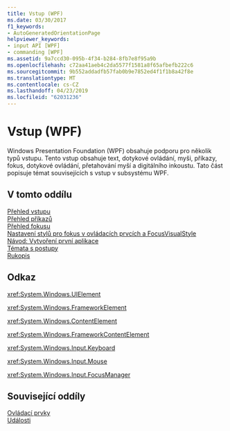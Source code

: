 ```yaml
---
title: Vstup (WPF)
ms.date: 03/30/2017
f1_keywords:
- AutoGeneratedOrientationPage
helpviewer_keywords:
- input API [WPF]
- commanding [WPF]
ms.assetid: 9a7ccd30-095b-4f34-b284-8fb7e8f95a9b
ms.openlocfilehash: c72aa41aeb4c2da5577f1581a8f65afbefb222c6
ms.sourcegitcommit: 9b552addadfb57fab0b9e7852ed4f1f1b8a42f8e
ms.translationtype: MT
ms.contentlocale: cs-CZ
ms.lasthandoff: 04/23/2019
ms.locfileid: "62031236"
---
```

# <a name="input-wpf"></a>Vstup (WPF)
Windows Presentation Foundation (WPF) obsahuje podporu pro několik typů vstupu. Tento vstup obsahuje text, dotykové ovládání, myši, příkazy, fokus, dotykové ovládání, přetahování myší a digitálního inkoustu. Tato část popisuje témat souvisejících s vstup v subsystému WPF.  
  
## <a name="in-this-section"></a>V tomto oddílu  
 [Přehled vstupu](input-overview.md)  
 [Přehled příkazů](commanding-overview.md)  
 [Přehled fokusu](focus-overview.md)  
 [Nastavení stylů pro fokus v ovládacích prvcích a FocusVisualStyle](styling-for-focus-in-controls-and-focusvisualstyle.md)  
 [Návod: Vytvoření první aplikace](walkthrough-creating-your-first-touch-application.md)  
 [Témata s postupy](input-and-commands-how-to-topics.md)  
 [Rukopis](digital-ink.md)  
  
## <a name="reference"></a>Odkaz  
 <xref:System.Windows.UIElement>  
  
 <xref:System.Windows.FrameworkElement>  
  
 <xref:System.Windows.ContentElement>  
  
 <xref:System.Windows.FrameworkContentElement>  
  
 <xref:System.Windows.Input.Keyboard>  
  
 <xref:System.Windows.Input.Mouse>  
  
 <xref:System.Windows.Input.FocusManager>  
  
## <a name="related-sections"></a>Související oddíly  
 [Ovládací prvky](../controls/index.md)  
  [Události](events-wpf.md)

